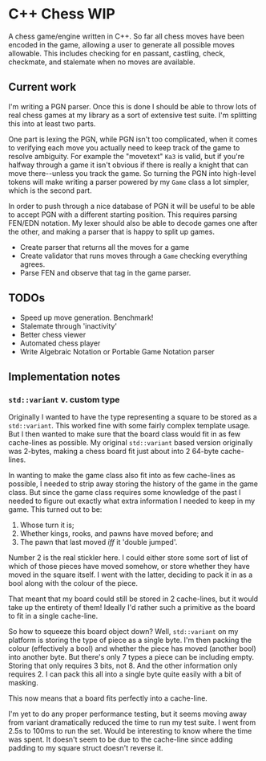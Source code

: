 # C++ Chess WIP

A chess game/engine written in C++. So far all chess moves have been encoded in the game, allowing a user to generate
all possible moves allowable. This includes checking for en passant, castling, check, checkmate, and stalemate when no
moves are available.

## Current work

I'm writing a PGN parser. Once this is done I should be able to throw lots of real chess games at my library as a sort
of extensive test suite. I'm splitting this into at least two parts. 

One part is lexing the PGN, while PGN isn't too complicated, when it comes to verifying each move you actually need to
keep track of the game to resolve ambiguity. For example the "movetext" `Ka3` is valid, but if you're halfway through
a game it isn't obvious if there is really a knight that can move there--unless you track the game. So turning the PGN
into high-level tokens will make writing a parser powered by my `Game` class a lot simpler, which is the second part.

In order to push through a nice database of PGN it will be useful to be able to accept PGN with a different starting
position. This requires parsing FEN/EDN notation. My lexer should also be able to decode games one after the other,
and making a parser that is happy to split up games.

* Create parser that returns all the moves for a game
* Create validator that runs moves through a `Game` checking everything agrees.
* Parse FEN and observe that tag in the game parser.

## TODOs

* Speed up move generation. Benchmark!
* Stalemate through 'inactivity'
* Better chess viewer
* Automated chess player
* Write Algebraic Notation or Portable Game Notation parser

## Implementation notes

### `std::variant` v. custom type

Originally I wanted to have the type representing a square to be stored as a `std::variant`. This worked fine with some
fairly complex template usage. But I then wanted to make sure that the board class would fit in as few cache-lines as
possible. My original `std::variant` based version originally was 2-bytes, making a chess board fit just about into 2
64-byte cache-lines.

In wanting to make the game class also fit into as few cache-lines as possible, I needed to strip away storing the 
history of the game in the game class. But since the game class requires some knowledge of the past I needed to figure
out exactly what extra information I needed to keep in my game. This turned out to be:

1. Whose turn it is;
2. Whether kings, rooks, and pawns have moved before; and
3. The pawn that last moved *iff* it 'double jumped'.

Number 2 is the real stickler here. I could either store some sort of list of which of those pieces have moved somehow,
or store whether they have moved in the square itself. I went with the latter, deciding to pack it in as a bool along
with the colour of the piece.

That meant that my board could still be stored in 2 cache-lines, but it would take up the entirety of them! Ideally I'd
rather such a primitive as the board to fit in a single cache-line.

So how to squeeze this board object down? Well, `std::variant` on my platform is storing the type of piece as a single
byte. I'm then packing the colour (effectively a bool) and whether the piece has moved (another bool) into another byte.
But there's only 7 types a piece can be including empty. Storing that only requires 3 bits, not 8. And the other
information only requires 2. I can pack this all into a single byte quite easily with a bit of masking.

This now means that a board fits perfectly into a cache-line.

I'm yet to do any proper performance testing, but it seems moving away from variant dramatically reduced the time
to run my test suite. I went from 2.5s to 100ms to run the set. Would be interesting to know where the time was spent.
It doesn't seem to be due to the cache-line since adding padding to my square struct doesn't reverse it.